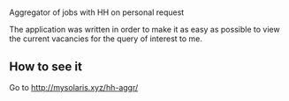 #
Aggregator of jobs with HH on personal request

The application was written in order to make it as easy as possible to view the current vacancies for the query of interest to me.

## How to see it

Go to http://mysolaris.xyz/hh-aggr/
